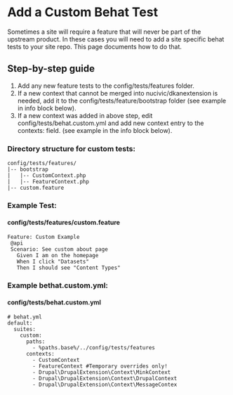 # Add a Custom Behat Test
Sometimes a site will require a feature that will never be part of the upstream product.  In these cases you will need to add a site specific behat tests to your site repo. This page documents how to do that.
## Step-by-step guide
1. Add any new feature tests to the config/tests/features folder.
2. If a new context that cannot be merged into nucivic/dkanextension is needed, add it to the config/tests/feature/bootstrap folder (see example in info block below).
3. If a new context was added in above step, edit config/tests/behat.custom.yml and add new context entry to the contexts: field. (see example in the info block below).

### Directory structure for custom tests:
```
config/tests/features/
|-- bootstrap
|   |-- CustomContext.php
|   |-- FeatureContext.php
|-- custom.feature
```
### Example Test: 
#### config/tests/features/custom.feature
 ``` 
Feature: Custom Example
  @api
  Scenario: See custom about page
    Given I am on the homepage
    When I click "Datasets"
    Then I should see "Content Types"
 ```
### Example bethat.custom.yml:
#### config/tests/behat.custom.yml
```
# behat.yml
default:
  suites:
    custom:
      paths:
        - %paths.base%/../config/tests/features
      contexts:
        - CustomContext
        - FeatureContext #Temporary overrides only!
        - Drupal\DrupalExtension\Context\MinkContext
        - Drupal\DrupalExtension\Context\DrupalContext
        - Drupal\DrupalExtension\Context\MessageContex
```
